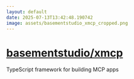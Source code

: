 ```yaml
---
layout: default
date: 2025-07-13T13:42:48.190742
image: assets/basementstudio_xmcp_cropped.png
---
```


# [basementstudio/xmcp](https://github.com/basementstudio/xmcp)

TypeScript framework for building MCP apps
